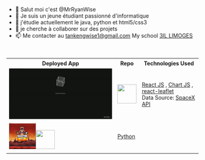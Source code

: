 - 👋 Salut moi c'est  @MrRyanWise
- 👀 Je suis un jeune étudiant passionné d'informatique 
- 🌱 j'étudie actuellement le java, python et  html5/css3
- 💞️ je cherche à collaborer sur des projets  
- 📫 Me contacter au  tankengwise1@gmail.com
My school <a href="https://www.3il-ingenieurs.fr">3IL LIMOGES</a>

<br/>
<table>
  <tr>
    <th><b><center>Deployed App</center></b></th>
    <th><b><center>Repo</center></b></th>  
    <th><b><center>Technologies Used</center></b></th>
  </tr>
  
  <tr>
    <td><img src="https://github.com/MrRyanWise/RyanSpace-X-Dashboard/raw/main/src/Assets/Space%20X.gif"/></td>
    <td><a href="https://github.com/MrRyanWise/RyanSpace-X-Dashboard"><img src="https://cdn.iconscout.com/icon/free/png-256/github-153-675523.png" height="50px" width="50px"/></a></td>
    <td>  
          <a href="https://reactjs.org">React JS</a> , 
          <a href="https://react-chartjs-2.js.org">Chart JS</a> , 
          <a href="https://react-leaflet.js.org">react-leaflet</a> 
      <br/>Data Source: <a href="https://github.com/r-spacex/SpaceX-API">SpaceX API</a>
    </td>
  </tr>
  
   <tr>
     <td><img src="https://github.com/MrRyanWise/RyanJeuxZombiePython/raw/main/Assets/Accueil.png" height="70px" width="70px/></td>
     <td><a href="https://github.com/MrRyanWise/RyanJeuxZombiePython/blob/main/README.md" height="50px" width="50px"/><img src="https://cdn.iconscout.com/icon/free/png-256/github-153-675523.png" height="50px" width="50px"/></a></td>
     <td><a href="https://www.python.org/doc/">Python</a> </td>
   </tr>
   <tr>
     <td></td>
     <td></td>
     <td></td>
   </tr>
</table> 
